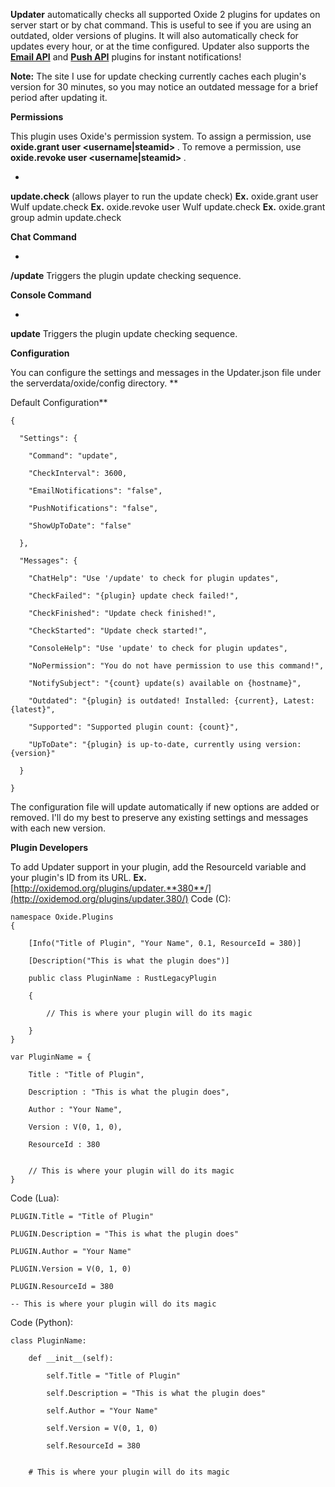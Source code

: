 **Updater** automatically checks all supported Oxide 2 plugins for updates on server start or by chat command. This is useful to see if you are using an outdated, older versions of plugins. It will also automatically check for updates every hour, or at the time configured. Updater also supports the **[Email API](http://oxidemod.org/plugins/email-api.712/)** and [**Push API**](http://oxidemod.org/plugins/push-api.705/) plugins for instant notifications!

**Note:** The site I use for update checking currently caches each plugin's version for 30 minutes, so you may notice an outdated message for a brief period after updating it.

**Permissions**

This plugin uses Oxide's permission system. To assign a permission, use **oxide.grant user <username|steamid> <permission>**. To remove a permission, use **oxide.revoke user <username|steamid> <permission>**.


* 
**update.check** (allows player to run the update check)
**Ex.** oxide.grant user Wulf update.check
**Ex.** oxide.revoke user Wulf update.check
**Ex.** oxide.grant group admin update.check


**Chat Command**


* 
**/update**
Triggers the plugin update checking sequence.


**Console Command**


* 
**update**
Triggers the plugin update checking sequence.


**Configuration**

You can configure the settings and messages in the Updater.json file under the serverdata/oxide/config directory.
**

Default Configuration**

````
{

  "Settings": {

    "Command": "update",

    "CheckInterval": 3600,

    "EmailNotifications": "false",

    "PushNotifications": "false",

    "ShowUpToDate": "false"

  },

  "Messages": {

    "ChatHelp": "Use '/update' to check for plugin updates",

    "CheckFailed": "{plugin} update check failed!",

    "CheckFinished": "Update check finished!",

    "CheckStarted": "Update check started!",

    "ConsoleHelp": "Use 'update' to check for plugin updates",

    "NoPermission": "You do not have permission to use this command!",

    "NotifySubject": "{count} update(s) available on {hostname}",

    "Outdated": "{plugin} is outdated! Installed: {current}, Latest: {latest}",

    "Supported": "Supported plugin count: {count}",

    "UpToDate": "{plugin} is up-to-date, currently using version: {version}"

  }

}
````

The configuration file will update automatically if new options are added or removed. I'll do my best to preserve any existing settings and messages with each new version.

**Plugin Developers**

To add Updater support in your plugin, add the ResourceId variable and your plugin's ID from its URL.
**Ex.** [http://oxidemod.org/plugins/updater.**380**/](http://oxidemod.org/plugins/updater.380/)
Code (C):
````
namespace Oxide.Plugins
{

    [Info("Title of Plugin", "Your Name", 0.1, ResourceId = 380)]

    [Description("This is what the plugin does")]

    public class PluginName : RustLegacyPlugin

    {

        // This is where your plugin will do its magic

    }
}
````


````
var PluginName = {

    Title : "Title of Plugin",

    Description : "This is what the plugin does",

    Author : "Your Name",

    Version : V(0, 1, 0),

    ResourceId : 380


    // This is where your plugin will do its magic
}
````

Code (Lua):
````
PLUGIN.Title = "Title of Plugin"

PLUGIN.Description = "This is what the plugin does"

PLUGIN.Author = "Your Name"

PLUGIN.Version = V(0, 1, 0)

PLUGIN.ResourceId = 380

-- This is where your plugin will do its magic
````

Code (Python):
````
class PluginName:

    def __init__(self):

        self.Title = "Title of Plugin"

        self.Description = "This is what the plugin does"

        self.Author = "Your Name"

        self.Version = V(0, 1, 0)

        self.ResourceId = 380


    # This is where your plugin will do its magic
````